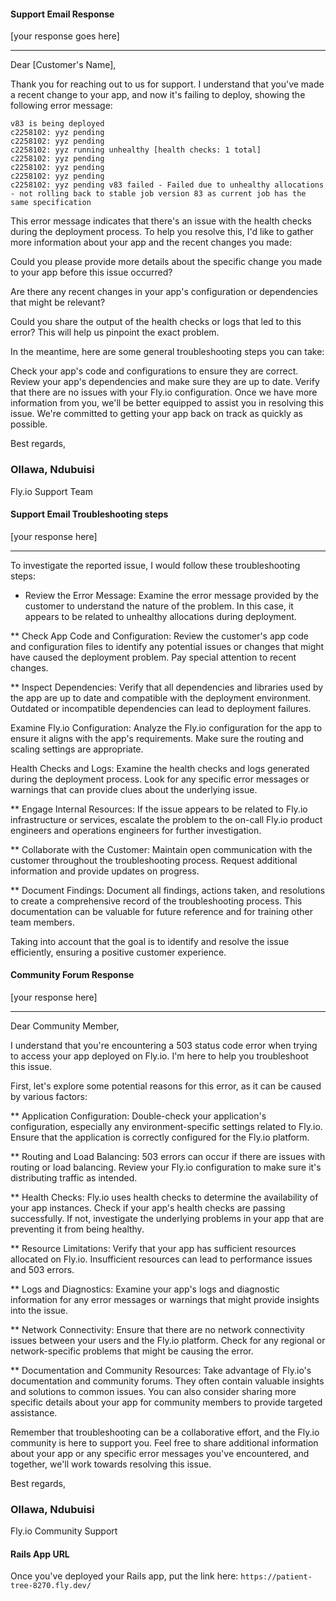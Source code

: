 #### Support Email Response

[your response goes here]

---

Dear [Customer's Name],

Thank you for reaching out to us for support. I understand that you've made a recent change to your app, and now it's failing to deploy, showing the following error message:

```vbnet
v83 is being deployed 
c2258102: yyz pending 
c2258102: yyz pending 
c2258102: yyz running unhealthy [health checks: 1 total] 
c2258102: yyz pending 
c2258102: yyz pending 
c2258102: yyz pending 
c2258102: yyz pending v83 failed - Failed due to unhealthy allocations - not rolling back to stable job version 83 as current job has the same specification

```


This error message indicates that there's an issue with the health checks during the deployment process. To help you resolve this, I'd like to gather more information about your app and the recent changes you made:

Could you please provide more details about the specific change you made to your app before this issue occurred?

Are there any recent changes in your app's configuration or dependencies that might be relevant?

Could you share the output of the health checks or logs that led to this error? This will help us pinpoint the exact problem.

In the meantime, here are some general troubleshooting steps you can take:

Check your app's code and configurations to ensure they are correct.
Review your app's dependencies and make sure they are up to date.
Verify that there are no issues with your Fly.io configuration.
Once we have more information from you, we'll be better equipped to assist you in resolving this issue. We're committed to getting your app back on track as quickly as possible.

Best regards,
### Ollawa, Ndubuisi
Fly.io Support Team




#### Support Email Troubleshooting steps

[your response here]

---
To investigate the reported issue, I would follow these troubleshooting steps:

- Review the Error Message: Examine the error message provided by the customer to understand the nature of the problem. In this case, it appears to be related to unhealthy allocations during deployment.

** Check App Code and Configuration: Review the customer's app code and configuration files to identify any potential issues or changes that might have caused the deployment problem. Pay special attention to recent changes.

** Inspect Dependencies: Verify that all dependencies and libraries used by the app are up to date and compatible with the deployment environment. Outdated or incompatible dependencies can lead to deployment failures.

Examine Fly.io Configuration: Analyze the Fly.io configuration for the app to ensure it aligns with the app's requirements. Make sure the routing and scaling settings are appropriate.

Health Checks and Logs: Examine the health checks and logs generated during the deployment process. Look for any specific error messages or warnings that can provide clues about the underlying issue.

** Engage Internal Resources: If the issue appears to be related to Fly.io infrastructure or services, escalate the problem to the on-call Fly.io product engineers and operations engineers for further investigation.

** Collaborate with the Customer: Maintain open communication with the customer throughout the troubleshooting process. Request additional information and provide updates on progress.

** Document Findings: Document all findings, actions taken, and resolutions to create a comprehensive record of the troubleshooting process. This documentation can be valuable for future reference and for training other team members.

Taking into account that the goal is to identify and resolve the issue efficiently, ensuring a positive customer experience.



#### Community Forum Response

[your response here]

---

Dear Community Member,

I understand that you're encountering a 503 status code error when trying to access your app deployed on Fly.io. I'm here to help you troubleshoot this issue.

First, let's explore some potential reasons for this error, as it can be caused by various factors:

** Application Configuration: Double-check your application's configuration, especially any environment-specific settings related to Fly.io. Ensure that the application is correctly configured for the Fly.io platform.

** Routing and Load Balancing: 503 errors can occur if there are issues with routing or load balancing. Review your Fly.io configuration to make sure it's distributing traffic as intended.

** Health Checks: Fly.io uses health checks to determine the availability of your app instances. Check if your app's health checks are passing successfully. If not, investigate the underlying problems in your app that are preventing it from being healthy.

** Resource Limitations: Verify that your app has sufficient resources allocated on Fly.io. Insufficient resources can lead to performance issues and 503 errors.

** Logs and Diagnostics: Examine your app's logs and diagnostic information for any error messages or warnings that might provide insights into the issue.

** Network Connectivity: Ensure that there are no network connectivity issues between your users and the Fly.io platform. Check for any regional or network-specific problems that might be causing the error.

** Documentation and Community Resources: Take advantage of Fly.io's documentation and community forums. They often contain valuable insights and solutions to common issues. You can also consider sharing more specific details about your app for community members to provide targeted assistance.

Remember that troubleshooting can be a collaborative effort, and the Fly.io community is here to support you. Feel free to share additional information about your app or any specific error messages you've encountered, and together, we'll work towards resolving this issue.

Best regards,
### Ollawa, Ndubuisi
Fly.io Community Support


#### Rails App URL

Once you've deployed your Rails app, put the link here: `https://patient-tree-8270.fly.dev/`